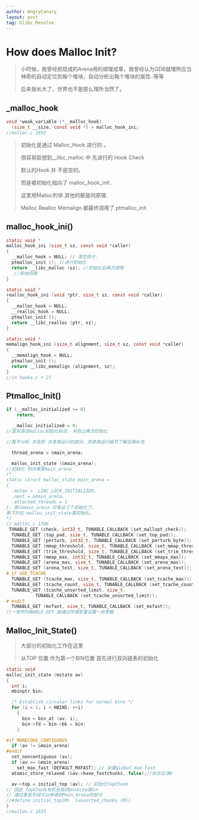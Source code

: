 ```yaml
---
author: AngryCanary
layout: post
tag: Glibc_Resolve
---
```




# How does Malloc Init?

> 小时候，我曾经把现成的Arena用的顺理成章，我曾经认为GDB就理所应当神奇的自动定位到每个堆块，自动分析出每个堆块的属性..等等
>
> 后来我长大了，世界也不是那么理所当然了。

##  _malloc_hook

```c
void *weak_variable (*__malloc_hook)
  (size_t __size, const void *) = malloc_hook_ini;
//malloc.c 1892
```

>初始化是通过 Malloc_Hook 进行的 。
>
>很容易联想到__libc_malloc 中 先进行的 Hook Check
>
>默认的Hook 并 不是空的。
>
>而是被初始化指向了 malloc_hook_init . 
>
>这里用Malloc列举.其他的都是同原理.
>
>Malloc Realloc Memalign 都最终调用了 ptmalloc_init

## malloc_hook_ini()


```c
static void *
malloc_hook_ini (size_t sz, const void *caller)
{
  __malloc_hook = NULL; // 清空钩子.
  ptmalloc_init (); //进行初始化 
  return __libc_malloc (sz); //初始化后再次调用
   //其他同理
}

static void *
realloc_hook_ini (void *ptr, size_t sz, const void *caller)
{
  __malloc_hook = NULL;
  __realloc_hook = NULL;
  ptmalloc_init ();
  return __libc_realloc (ptr, sz);
}

static void *
memalign_hook_ini (size_t alignment, size_t sz, const void *caller)
{
  __memalign_hook = NULL;
  ptmalloc_init ();
  return __libc_memalign (alignment, sz);
}
//in hooks.c + 27 
```

## Ptmalloc_Init()

```c
if (__malloc_initialized >= 0)
    return;

  __malloc_initialized = 0;
//首先清空malloc初始化标识. 并防止再次初始化

//暂不分析 涉及到 共享库运行的部分。共享库运行细节了解后再补充

  thread_arena = &main_arena;

  malloc_init_state (&main_arena);
//初始化 的对象是main_arena 
/*
static struct malloc_state main_arena =
{
  .mutex = _LIBC_LOCK_INITIALIZER,
  .next = &main_arena,
  .attached_threads = 1
}; 默认main_arena 只有这三个初始化了。
剩下的在 malloc_init_state里初始化。
*/
// malloc.c 1786
 TUNABLE_GET (check, int32_t, TUNABLE_CALLBACK (set_mallopt_check));
  TUNABLE_GET (top_pad, size_t, TUNABLE_CALLBACK (set_top_pad));
  TUNABLE_GET (perturb, int32_t, TUNABLE_CALLBACK (set_perturb_byte));
  TUNABLE_GET (mmap_threshold, size_t, TUNABLE_CALLBACK (set_mmap_threshold));
  TUNABLE_GET (trim_threshold, size_t, TUNABLE_CALLBACK (set_trim_threshold));
  TUNABLE_GET (mmap_max, int32_t, TUNABLE_CALLBACK (set_mmaps_max));
  TUNABLE_GET (arena_max, size_t, TUNABLE_CALLBACK (set_arena_max));
  TUNABLE_GET (arena_test, size_t, TUNABLE_CALLBACK (set_arena_test));
# if USE_TCACHE
  TUNABLE_GET (tcache_max, size_t, TUNABLE_CALLBACK (set_tcache_max));
  TUNABLE_GET (tcache_count, size_t, TUNABLE_CALLBACK (set_tcache_count));
  TUNABLE_GET (tcache_unsorted_limit, size_t,
	       TUNABLE_CALLBACK (set_tcache_unsorted_limit));
# endif
  TUNABLE_GET (mxfast, size_t, TUNABLE_CALLBACK (set_mxfast));
//一些列TUNABLE_GET 是通过环境变量设置一些参数
```

## Malloc_Init_State()

> 大部分的初始化工作在这里
>
> 从TOP 位置 作为第一个BIN位置 首先进行双向链表的初始化
>
> 

```c
static void
malloc_init_state (mstate av)
{
  int i;
  mbinptr bin;

  /* Establish circular links for normal bins */
  for (i = 1; i < NBINS; ++i)
    {
      bin = bin_at (av, i);
      bin->fd = bin->bk = bin;
    }

#if MORECORE_CONTIGUOUS
  if (av != &main_arena)
#endif
  set_noncontiguous (av);
  if (av == &main_arena)
    set_max_fast (DEFAULT_MXFAST); // 设置global_max_Fast
  atomic_store_relaxed (&av->have_fastchunks, false);//标志位清0

  av->top = initial_top (av); // 初始化TopChunk
// 因此 TopChunk有机会指向UnsortedBin
// 通过某些手段可以申请到Main_Arena的部分
//#define initial_top(M)  (unsorted_chunks (M))
}
//malloc.c 1833
```

